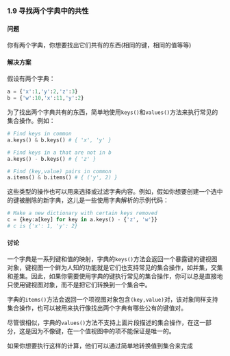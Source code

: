 ### 1.9 寻找两个字典中的共性

#### 问题

你有两个字典，你想要找出它们共有的东西(相同的键，相同的值等等)

#### 解决方案

假设有两个字典：

```python
a = {'x':1,'y':2,'z':3}
b = {'w':10,'x':11,'y':2}
```

为了找出两个字典共有的东西，简单地使用`keys()`和`values()`方法来执行常见的集合操作。例如：

```python
# Find keys in common
a.keys() & b.keys()	# { 'x', 'y' }

# Find keys in a that are not in b
a.keys() - b.keys()	# { 'z' }

# Find (key,value) pairs in common
a.items() & b.items() # { ('y', 2) }
```

这些类型的操作也可以用来选择或过滤字典内容。例如，假如你想要创建一个选中的键被删除的新字典，这儿是一些使用字典解析的示例代码：

```python
# Make a new dictionary with certain keys removed
c = {key:a[key] for key in a.keys() - {'z', 'w'}}
# c is {'x': 1, 'y': 2}
```

#### 讨论

一个字典是一系列键和值的映射，字典的`keys()`方法会返回一个暴露键的键视图对象，键视图一个鲜为人知的功能就是它们也支持常见的集合操作，如并集，交集和差集。因此，如果你需要使用字典的键执行常见的集合操作，你可以总是直接地只使用键视图对象，而不是把它们转换到一个集合中。

字典的`items()`方法会返回一个项视图对象包含`(key,value)`对，该对象同样支持集合操作，也可以被用来执行像找出两个字典有哪些公有的键值对。

尽管很相似，字典的`values()`方法不支持上面片段描述的集合操作，在这一部分，这是因为不像键，在一个值视图中的项不能保证是唯一的。

如果你想要执行这样的计算，他们可以通过简单地转换值到集合来完成

